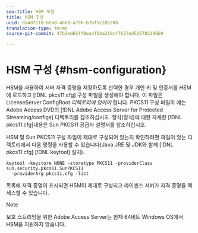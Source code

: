 ```yaml
---
seo-title: HSM 구성
title: HSM 구성
uuid: da4d7118-65a8-460d-a796-b7bf5c28b208
translation-type: tm+mt
source-git-commit: 47b2ed65ff0ea4f54a210cf7627ed535782296b9

---
```



# HSM 구성 {#hsm-configuration}

HSM을 사용하여 서버 자격 증명을 저장하도록 선택한 경우 개인 키 및 인증서를 HSM에 로드하고 [!DNL pkcs11.cfg] 구성 파일을 생성해야 합니다. 이 파일은 LicenseServer.ConfigRoot *디렉토리에 있어야* 합니다. PKCS11 구성 파일의 예는 Adobe Access DVD의 [!DNL Adobe Access Server for Protected Streaming/configs] 디렉토리를 참조하십시오. 형식(형식)에 대한 자세한 [!DNL pkcs11.cfg]내용은 Sun PKCS11 공급자 설명서를 참조하십시오.

HSM 및 Sun PKCS11 구성 파일이 제대로 구성되어 있는지 확인하려면 파일이 있는 디렉토리에서 다음 명령을 사용할 수 있습니다(Java JRE 및 JDK와 함께 [!DNL pkcs11.cfg] [!DNL keytool] 설치).

```
keytool -keystore NONE -storetype PKCS11 -providerClass sun.security.pkcs11.SunPKCS11 
  -providerArg pkcs11.cfg -list
```

목록에 자격 증명이 표시되면 HSM이 제대로 구성되고 라이센스 서버가 자격 증명을 액세스할 수 있습니다.

> [!NOTE]
> 보호 스트리밍을 위한 Adobe Access Server는 현재 64비트 Windows OS에서 HSM을 지원하지 않습니다.

